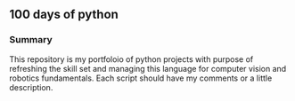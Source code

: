 ## 100 days of python 

### Summary 
This repository is my portfoloio of python projects with purpose of refreshing the skill set and managing this language for computer vision and robotics fundamentals.
Each script should have my comments or a little description. 



